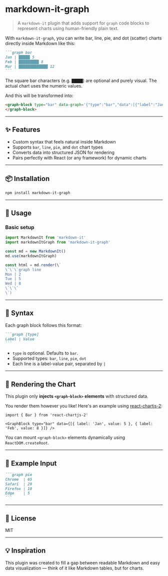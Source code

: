 # markdown-it-graph

> A `markdown-it` plugin that adds support for `graph` code blocks to represent charts using human-friendly plain text.

With `markdown-it-graph`, you can write bar, line, pie, and dot (scatter) charts directly inside Markdown like this:

````markdown
```graph bar
Jan | █████ 5
Feb | █████████ 8
Mar | █████████████ 12
```
````
The square bar characters (e.g. `█████`) are optional and purely visual. The actual chart uses the numeric values.

And this will be transformed into:

```html
<graph-block type="bar" data-graph='{"type":"bar","data":[{"label":"Jan","value":5},...]}'>
</graph-block>
```

---

## ✨ Features

- Custom syntax that feels natural inside Markdown
- Supports `bar`, `line`, `pie`, and `dot` chart types
- Converts data into structured JSON for rendering
- Pairs perfectly with React (or any framework) for dynamic charts

---

## 📦 Installation

```bash
npm install markdown-it-graph
```

---

## 🚀 Usage

### Basic setup

```js
import MarkdownIt from 'markdown-it'
import markdownItGraph from 'markdown-it-graph'

const md = new MarkdownIt()
md.use(markdownItGraph)

const html = md.render(\`
\`\`\`graph line
Mon | 2
Tue | 5
Wed | 8
\`\`\`
\`)
```

---

## 📐 Syntax

Each graph block follows this format:

````markdown
```graph [type]
Label | Value
```
````

- `type` is optional. Defaults to `bar`.
- Supported types: `bar`, `line`, `pie`, `dot`
- Each line is a label-value pair, separated by `|`

---

## 🎨 Rendering the Chart

This plugin only **injects `<graph-block>` elements** with structured data.

You render them however you like! Here's an example using [react-chartjs-2](https://github.com/reactchartjs/react-chartjs-2):

```tsx
import { Bar } from 'react-chartjs-2'

<GraphBlock type="bar" data={[{ label: 'Jan', value: 5 }, { label: 'Feb', value: 8 }]} />
```

You can mount `<graph-block>` elements dynamically using `ReactDOM.createRoot`.

---

## 🧪 Example Input

````markdown
```graph pie
Chrome  | 65
Safari  | 20
Firefox | 10
Edge    | 5
```
````

---

## 📄 License

MIT

---

## 💡 Inspiration

This plugin was created to fill a gap between readable Markdown and easy data visualization — think of it like Markdown tables, but for charts.
